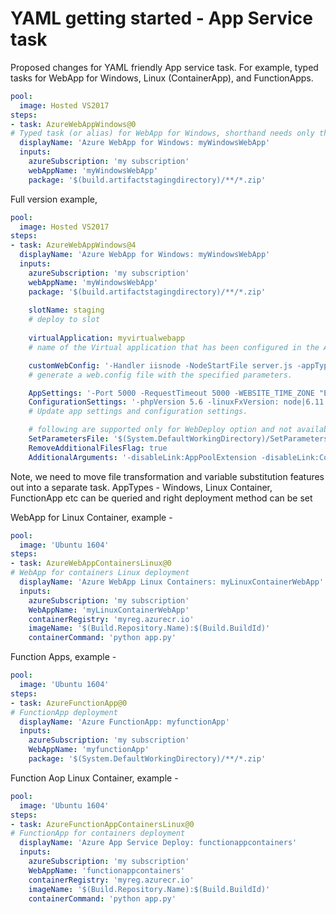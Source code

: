 # YAML getting started - App Service task

Proposed changes for YAML friendly App service task. For example, typed tasks for WebApp for Windows, Linux (ContainerApp), 
and FunctionApps. 

```yaml
pool: 
  image: Hosted VS2017
steps:
- task: AzureWebAppWindows@0
# Typed task (or alias) for WebApp for Windows, shorthand needs only the subscription, webapp and package.
  displayName: 'Azure WebApp for Windows: myWindowsWebApp'
  inputs:
    azureSubscription: 'my subscription'
    webAppName: 'myWindowsWebApp'
    package: '$(build.artifactstagingdirectory)/**/*.zip'
```

Full version example, 

```yaml
pool: 
  image: Hosted VS2017
steps:
- task: AzureWebAppWindows@4
  displayName: 'Azure WebApp for Windows: myWindowsWebApp'
  inputs:
    azureSubscription: 'my subscription'
    webAppName: 'myWindowsWebApp'    
    package: '$(build.artifactstagingdirectory)/**/*.zip'
    
    slotName: staging
    # deploy to slot
 
    virtualApplication: myvirtualwebapp
    # name of the Virtual application that has been configured in the Azure portal. 

    customWebConfig: '-Handler iisnode -NodeStartFile server.js -appType node'
    # generate a web.config file with the specified parameters. 

    AppSettings: '-Port 5000 -RequestTimeout 5000 -WEBSITE_TIME_ZONE "Eastern Standard Time"'
    ConfigurationSettings: '-phpVersion 5.6 -linuxFxVersion: node|6.11'
    # Update app settings and configuration settings. 

    # following are supported only for WebDeploy option and not available for zipDeploy or runFromZip.
    SetParametersFile: '$(System.DefaultWorkingDirectory)/SetParameters.xml'
    RemoveAdditionalFilesFlag: true
    AdditionalArguments: '-disableLink:AppPoolExtension -disableLink:ContentExtension'
```

Note, we need to move file transformation and variable substitution features out into a separate task. 
AppTypes - Windows, Linux Container, FunctionApp etc can be queried and right deployment method can be set


WebApp for Linux Container, example -

```yaml
pool: 
  image: 'Ubuntu 1604'
steps:
- task: AzureWebAppContainersLinux@0
# WebApp for containers Linux deployment
  displayName: 'Azure WebApp Linux Containers: myLinuxContainerWebApp'
  inputs:
    azureSubscription: 'my subscription'
    WebAppName: 'myLinuxContainerWebApp'
    containerRegistry: 'myreg.azurecr.io'
    imageName: '$(Build.Repository.Name):$(Build.BuildId)'
    containerCommand: 'python app.py'
```

Function Apps, example -

```yaml
pool: 
  image: 'Ubuntu 1604'
steps:
- task: AzureFunctionApp@0
# FunctionApp deployment
  displayName: 'Azure FunctionApp: myfunctionApp'
  inputs:
    azureSubscription: 'my subscription'
    WebAppName: 'myfunctionApp'
    package: '$(System.DefaultWorkingDirectory)/**/*.zip'
```

Function Aop Linux Container, example -

```yaml
pool: 
  image: 'Ubuntu 1604'
steps:
- task: AzureFunctionAppContainersLinux@0
# FunctionApp for containers deployment
  displayName: 'Azure App Service Deploy: functionappcontainers'
  inputs:
    azureSubscription: 'my subscription'
    WebAppName: 'functionappcontainers'
    containerRegistry: 'myreg.azurecr.io'
    imageName: '$(Build.Repository.Name):$(Build.BuildId)'
    containerCommand: 'python app.py'      
```
